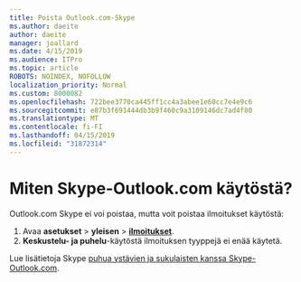 ```yaml
---
title: Poista Outlook.com-Skype
ms.author: daeite
author: daeite
manager: joallard
ms.date: 4/15/2019
ms.audience: ITPro
ms.topic: article
ROBOTS: NOINDEX, NOFOLLOW
localization_priority: Normal
ms.custom: 8000082
ms.openlocfilehash: 722bee3770ca445ff1cc4a3abee1e60cc7e4e9c6
ms.sourcegitcommit: e87b3f691444db3b9f460c9a3109146dc7ad4f80
ms.translationtype: MT
ms.contentlocale: fi-FI
ms.lasthandoff: 04/15/2019
ms.locfileid: "31872314"
---
```

# <a name="how-do-i-turn-off-skype-in-outlookcom"></a>Miten Skype-Outlook.com käytöstä?

Outlook.com Skype ei voi poistaa, mutta voit poistaa ilmoitukset käytöstä:

1. Avaa **asetukset** > **yleisen** > **[ilmoitukset](https://go.microsoft.com/fwlink/?linkid=2031594)**. 
2. **Keskustelu- ja puhelu**-käytöstä ilmoituksen tyyppejä ei enää käytetä.

Lue lisätietoja Skype [puhua ystävien ja sukulaisten kanssa Skype-Outlook.com](https://support.office.com/article/83c6a5b1-3921-479c-b9e9-e753ce59c1fa).